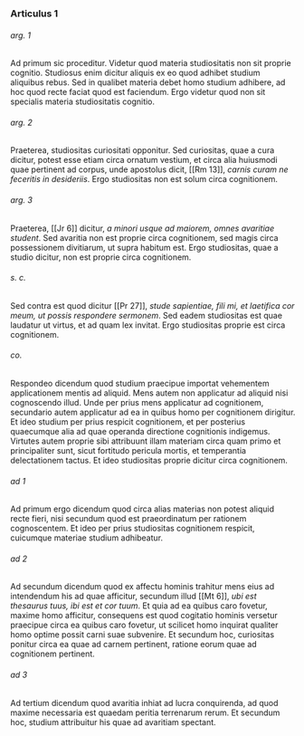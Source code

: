 ### Articulus 1

###### arg. 1
Ad primum sic proceditur. Videtur quod materia studiositatis non sit proprie cognitio. Studiosus enim dicitur aliquis ex eo quod adhibet studium aliquibus rebus. Sed in qualibet materia debet homo studium adhibere, ad hoc quod recte faciat quod est faciendum. Ergo videtur quod non sit specialis materia studiositatis cognitio.

###### arg. 2
Praeterea, studiositas curiositati opponitur. Sed curiositas, quae a cura dicitur, potest esse etiam circa ornatum vestium, et circa alia huiusmodi quae pertinent ad corpus, unde apostolus dicit, [[Rm 13]], *carnis curam ne feceritis in desideriis*. Ergo studiositas non est solum circa cognitionem.

###### arg. 3
Praeterea, [[Jr 6]] dicitur, *a minori usque ad maiorem, omnes avaritiae student*. Sed avaritia non est proprie circa cognitionem, sed magis circa possessionem divitiarum, ut supra habitum est. Ergo studiositas, quae a studio dicitur, non est proprie circa cognitionem.

###### s. c.
Sed contra est quod dicitur [[Pr 27]], *stude sapientiae, fili mi, et laetifica cor meum, ut possis respondere sermonem*. Sed eadem studiositas est quae laudatur ut virtus, et ad quam lex invitat. Ergo studiositas proprie est circa cognitionem.

###### co.
Respondeo dicendum quod studium praecipue importat vehementem applicationem mentis ad aliquid. Mens autem non applicatur ad aliquid nisi cognoscendo illud. Unde per prius mens applicatur ad cognitionem, secundario autem applicatur ad ea in quibus homo per cognitionem dirigitur. Et ideo studium per prius respicit cognitionem, et per posterius quaecumque alia ad quae operanda directione cognitionis indigemus. Virtutes autem proprie sibi attribuunt illam materiam circa quam primo et principaliter sunt, sicut fortitudo pericula mortis, et temperantia delectationem tactus. Et ideo studiositas proprie dicitur circa cognitionem.

###### ad 1
Ad primum ergo dicendum quod circa alias materias non potest aliquid recte fieri, nisi secundum quod est praeordinatum per rationem cognoscentem. Et ideo per prius studiositas cognitionem respicit, cuicumque materiae studium adhibeatur.

###### ad 2
Ad secundum dicendum quod ex affectu hominis trahitur mens eius ad intendendum his ad quae afficitur, secundum illud [[Mt 6]], *ubi est thesaurus tuus, ibi est et cor tuum*. Et quia ad ea quibus caro fovetur, maxime homo afficitur, consequens est quod cogitatio hominis versetur praecipue circa ea quibus caro fovetur, ut scilicet homo inquirat qualiter homo optime possit carni suae subvenire. Et secundum hoc, curiositas ponitur circa ea quae ad carnem pertinent, ratione eorum quae ad cognitionem pertinent.

###### ad 3
Ad tertium dicendum quod avaritia inhiat ad lucra conquirenda, ad quod maxime necessaria est quaedam peritia terrenarum rerum. Et secundum hoc, studium attribuitur his quae ad avaritiam spectant.

